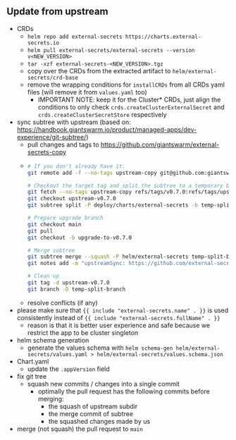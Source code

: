 ## Update from upstream

- CRDs
  - `helm repo add external-secrets https://charts.external-secrets.io`
  - `helm pull external-secrets/external-secrets --version v<NEW_VERSION>`
  - `tar -xzf external-secrets-<NEW_VERSION>.tgz`
  - copy over the CRDs from the extracted artifact to `helm/external-secrets/crd-base`
  - remove the wrapping conditions for `installCRDs` from all CRDs yaml files (will remove it from `values.yaml` too)
    - IMPORTANT NOTE: keep it for the Cluster* CRDs, just align the conditions to only check `crds.createClusterExternalSecret`
      and `crds.createClusterSecretStore` respectively
- sync subtree with upstream (based on: https://handbook.giantswarm.io/product/managed-apps/dev-experience/git-subtree/)
  - pull changes and tags to https://github.com/giantswarm/external-secrets-copy
  - ```bash
    # If you don't already have it:
    git remote add -f --no-tags upstream-copy git@github.com:giantswarm/external-secrets-copy.git
    
    # Checkout the target tag and split the subtree to a temporary branch
    git fetch --no-tags upstream-copy refs/tags/v0.7.0:refs/tags/upstream-v0.7.0
    git checkout upstream-v0.7.0
    git subtree split -P deploy/charts/external-secrets -b temp-split-branch
    
    # Prepare upgrade branch
    git checkout main
    git pull
    git checkout -b upgrade-to-v0.7.0
    
    # Merge subtree
    git subtree merge --squash -P helm/external-secrets temp-split-branch
    git notes add -m "upstreamSync: https://github.com/external-secrets/external-secrets/tree/v0.7.0"
    
    # Clean up
    git tag -d upstream-v0.7.0
    git branch -D temp-split-branch
    ```
  - resolve conflicts (if any)
- please make sure that `{{ include "external-secrets.name" . }}` is used consistently instead of `{{ include "external-secrets.fullName" . }}`
  - reason is that it is better user experience and safe because we restrict the app to be cluster singleton
- helm schema generation
  - generate the values schema with `helm schema-gen helm/external-secrets/values.yaml > helm/external-secrets/values.schema.json`
- Chart.yaml
  - update the `.appVersion` field
- fix git tree
  - squash new commits / changes into a single commit
    - optimally the pull request has the following commits before merging:
      - the squash of upstream subdir
      - the merge commit of subtree
      - the squashed changes made by us
- merge (not squash) the pull request to `main`

